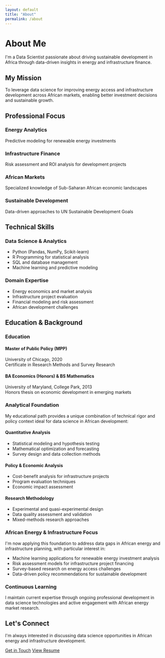 ```yaml
---
layout: default
title: "About"
permalink: /about
---
```


<!-- =================================================================
     ABOUT PAGE - MAIN CONTENT
     Professional background, mission, skills, and education
     ================================================================= -->

# About Me

I'm a Data Scientist passionate about driving sustainable development in Africa through data-driven insights in energy and infrastructure finance.

<!-- =================================================================
     MISSION SECTION
     Core purpose and professional focus
     ================================================================= -->

## My Mission

To leverage data science for improving energy access and infrastructure development across African markets, enabling better investment decisions and sustainable growth.

<!-- =================================================================
     PROFESSIONAL FOCUS AREAS
     Four main areas of expertise
     ================================================================= -->

## Professional Focus

<div class="focus-area">

### Energy Analytics
Predictive modeling for renewable energy investments

</div>

<div class="focus-area">

### Infrastructure Finance
Risk assessment and ROI analysis for development projects

</div>

<div class="focus-area">

### African Markets
Specialized knowledge of Sub-Saharan African economic landscapes

</div>

<div class="focus-area">

### Sustainable Development
Data-driven approaches to UN Sustainable Development Goals

</div>

<!-- =================================================================
     TECHNICAL SKILLS SECTION
     Detailed breakdown of technical capabilities and domain expertise
     ================================================================= -->

## Technical Skills

<div class="skills-category-section">

### Data Science & Analytics

- Python (Pandas, NumPy, Scikit-learn)
- R Programming for statistical analysis
- SQL and database management
- Machine learning and predictive modeling

</div>

<div class="skills-category-section">

### Domain Expertise

- Energy economics and market analysis
- Infrastructure project evaluation
- Financial modeling and risk assessment
- African development challenges

</div>

<!-- =================================================================
     EDUCATION SECTION
     Academic credentials and background
     ================================================================= -->

## Education & Background

### Education

<div class="education-item">

#### Master of Public Policy (MPP)
<div class="institution">University of Chicago, 2020</div>
<div class="year">Certificate in Research Methods and Survey Research</div>

</div>

<div class="education-item">

#### BA Economics (Honors) & BS Mathematics
<div class="institution">University of Maryland, College Park, 2013</div>
<div class="year">Honors thesis on economic development in emerging markets</div>

</div>

<!-- =================================================================
     ANALYTICAL FOUNDATION
     Educational approach and methodology
     ================================================================= -->

### Analytical Foundation

My educational path provides a unique combination of technical rigor and policy context ideal for data science in African development:

<div class="skills-category-section">

#### Quantitative Analysis

- Statistical modeling and hypothesis testing
- Mathematical optimization and forecasting
- Survey design and data collection methods

</div>

<div class="skills-category-section">

#### Policy & Economic Analysis

- Cost-benefit analysis for infrastructure projects
- Program evaluation techniques
- Economic impact assessment

</div>

<div class="skills-category-section">

#### Research Methodology

- Experimental and quasi-experimental design
- Data quality assessment and validation
- Mixed-methods research approaches

</div>

<!-- =================================================================
     AFRICAN ENERGY & INFRASTRUCTURE FOCUS
     Current research interests and applications
     ================================================================= -->

### African Energy & Infrastructure Focus

I'm now applying this foundation to address data gaps in African energy and infrastructure planning, with particular interest in:

- Machine learning applications for renewable energy investment analysis
- Risk assessment models for infrastructure project financing
- Survey-based research on energy access challenges
- Data-driven policy recommendations for sustainable development

### Continuous Learning

I maintain current expertise through ongoing professional development in data science technologies and active engagement with African energy market research.

<!-- =================================================================
     CALL TO ACTION
     Contact encouragement
     ================================================================= -->

## Let's Connect

I'm always interested in discussing data science opportunities in African energy and infrastructure development.

<div class="cta-buttons">
    <a href="mailto:{{ site.email }}" class="btn primary">Get in Touch</a>
    <a href="resume.html" class="btn secondary">View Resume</a>
</div>
